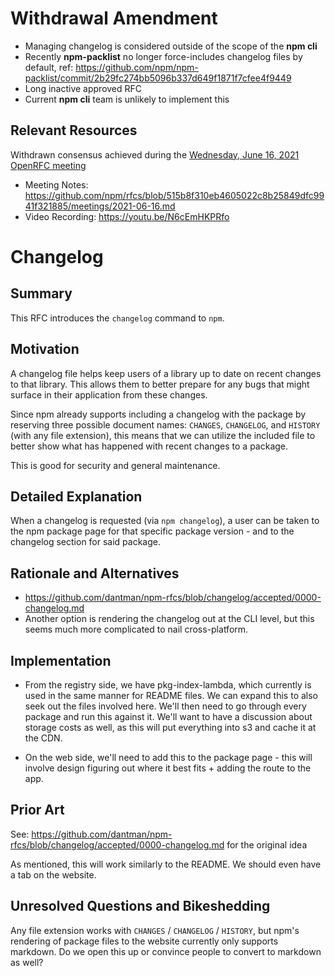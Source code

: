 # Withdrawal Amendment

- Managing changelog is considered outside of the scope of the **npm cli**
- Recently **npm-packlist** no longer force-includes changelog files by default, ref: https://github.com/npm/npm-packlist/commit/2b29fc274bb5096b337d649f1871f7cfee4f9449
- Long inactive approved RFC
- Current **npm cli** team is unlikely to implement this

## Relevant Resources

Withdrawn consensus achieved during the [Wednesday, June 16, 2021 OpenRFC meeting](https://github.com/npm/rfcs/issues/399)
- Meeting Notes: https://github.com/npm/rfcs/blob/515b8f310eb4605022c8b25849dfc9941f321885/meetings/2021-06-16.md
- Video Recording: https://youtu.be/N6cEmHKPRfo

# Changelog

## Summary

This RFC introduces the `changelog` command to `npm`.

## Motivation

A changelog file helps keep users of a library up to date on recent changes to
that library. This allows them to better prepare for any bugs that might
surface in their application from these changes.

Since npm already supports including a changelog with the package by reserving
three possible document names: `CHANGES`, `CHANGELOG`, and `HISTORY`
(with any file extension), this means that we can utilize the included file to
better show what has happened with recent changes to a package.

This is good for security and general maintenance.

## Detailed Explanation

When a changelog is requested (via `npm changelog`), a user can be taken to the
npm package page for that specific package version - and to the changelog
section for said package.

## Rationale and Alternatives

- https://github.com/dantman/npm-rfcs/blob/changelog/accepted/0000-changelog.md
- Another option is rendering the changelog out at the CLI level, but this
seems much more complicated to nail cross-platform.

## Implementation

- From the registry side, we have pkg-index-lambda, which currently is used in
the same manner for README files. We can expand this to also seek out the files
involved here. We'll then need to go through every package and run this against
it. We'll want to have a discussion about storage costs as well, as this will
put everything into s3 and cache it at the CDN.

- On the web side, we'll need to add this to the package page - this will
involve design figuring out where it best fits + adding the route to the app.

## Prior Art

See: https://github.com/dantman/npm-rfcs/blob/changelog/accepted/0000-changelog.md for the original idea

As mentioned, this will work similarly to the README. We should even have a tab on the website.

## Unresolved Questions and Bikeshedding

Any file extension works with `CHANGES` / `CHANGELOG` / `HISTORY`, but npm's
rendering of package files to the website currently only supports markdown. Do
we open this up or convince people to convert to markdown as well?
